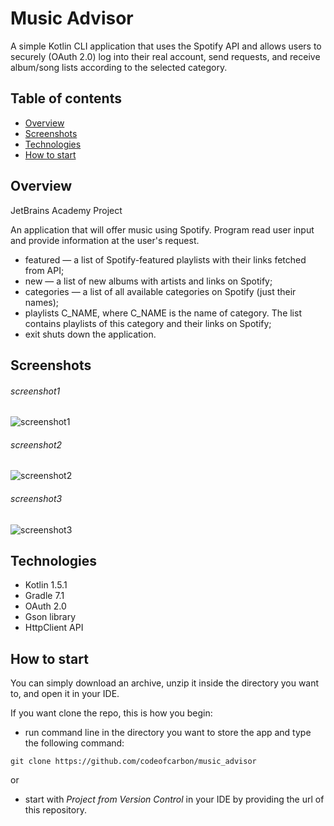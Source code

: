 # Music Advisor 

A simple Kotlin CLI application that uses the Spotify API and allows users to securely (OAuth 2.0) 
log into their real account, send requests, and receive album/song lists according to the selected category.

## Table of contents
* [Overview](#overview)
* [Screenshots](#screenshots)
* [Technologies](#technologies)
* [How to start](#how-to-start)

## Overview
JetBrains Academy Project

An application that will offer music using Spotify. Program read user input and provide information at the user's request.
- featured — a list of Spotify-featured playlists with their links fetched from API;
- new — a list of new albums with artists and links on Spotify;
- categories — a list of all available categories on Spotify (just their names);
- playlists C_NAME, where C_NAME is the name of category. The list contains playlists of this category and their links on Spotify;
- exit shuts down the application.

## Screenshots
###### screenshot1
![screenshot1](/screenshots/screenshot1.png) 

###### screenshot2
![screenshot2](screenshots/screenshot2.png)

###### screenshot3
![screenshot3](screenshots/screenshot3.png)

## Technologies
- Kotlin 1.5.1
- Gradle 7.1
- OAuth 2.0
- Gson library
- HttpClient API

## How to start

You can simply download an archive, unzip it inside the directory you want to, and open it in your IDE. 

If you want clone the repo, this is how you begin:

- run command line in the directory you want to store the app and type the following command: 
  
``git clone https://github.com/codeofcarbon/music_advisor`` 
    
   or
    
- start with *Project from Version Control* in your IDE by providing the url of this repository.

